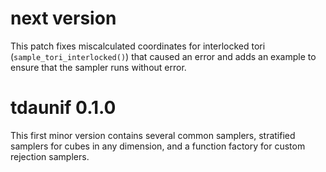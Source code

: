 # next version

This patch fixes miscalculated coordinates for interlocked tori (`sample_tori_interlocked()`) that caused an error and adds an example to ensure that the sampler runs without error.

# tdaunif 0.1.0

This first minor version contains several common samplers, stratified samplers for cubes in any dimension, and a function factory for custom rejection samplers.
